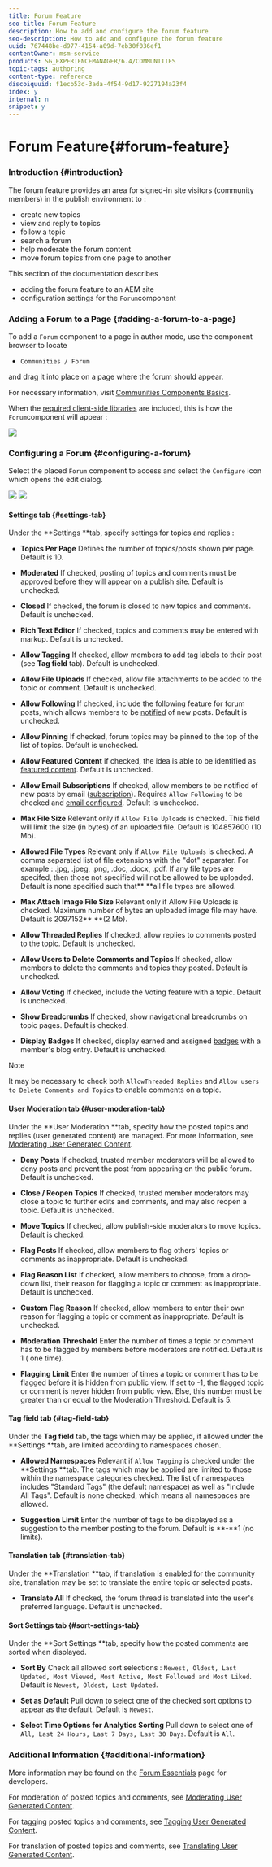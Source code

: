 ```yaml
---
title: Forum Feature
seo-title: Forum Feature
description: How to add and configure the forum feature
seo-description: How to add and configure the forum feature
uuid: 767448be-d977-4154-a09d-7eb30f036ef1
contentOwner: msm-service
products: SG_EXPERIENCEMANAGER/6.4/COMMUNITIES
topic-tags: authoring
content-type: reference
discoiquuid: f1ecb53d-3ada-4f54-9d17-9227194a23f4
index: y
internal: n
snippet: y
---
```


# Forum Feature{#forum-feature}

### Introduction {#introduction}

The forum feature provides an area for signed-in site visitors (community members) in the publish environment to :

* create new topics
* view and reply to topics
* follow a topic
* search a forum
* help moderate the forum content
* move forum topics from one page to another

This section of the documentation describes

* adding the forum feature to an AEM site
* configuration settings for the `Forum`component

### Adding a Forum to a Page {#adding-a-forum-to-a-page}

To add a `Forum` component to a page in author mode, use the component browser to locate

* `Communities / Forum`

and drag it into place on a page where the forum should appear.

For necessary information, visit [Communities Components Basics](../../communities/using/basics.md).

When the [required client-side libraries](../../communities/using/essentials-forum.md#essentials-for-client-side) are included, this is how the `Forum`component will appear :

![](assets/chlimage_1-60.png)

### Configuring a Forum {#configuring-a-forum}

Select the placed `Forum` component to access and select the `Configure` icon which opens the edit dialog.

![](assets/chlimage_1-61.png) ![](assets/chlimage_1-62.png)

#### Settings tab {#settings-tab}

Under the **Settings **tab, specify settings for topics and replies :

* **Topics Per Page** 
  Defines the number of topics/posts shown per page. Default is 10.

* **Moderated** 
  If checked, posting of topics and comments must be approved before they will appear on a publish site. Default is unchecked.

* **Closed** 
  If checked, the forum is closed to new topics and comments. Default is unchecked.

* **Rich Text Editor** 
  If checked, topics and comments may be entered with markup. Default is unchecked.

* **Allow Tagging** 
  If checked, allow members to add tag labels to their post (see **Tag field** tab). Default is unchecked.

* **Allow File Uploads** 
  If checked, allow file attachments to be added to the topic or comment. Default is unchecked.

* **Allow Following** 
  If checked, include the following feature for forum posts, which allows members to be [notified](../../communities/using/notifications.md) of new posts. Default is unchecked.

* **Allow Pinning** 
  If checked, forum topics may be pinned to the top of the list of topics. Default is unchecked.

* **Allow Featured Content** 
  if checked, the idea is able to be identified as [featured content](../../communities/using/featured.md). Default is unchecked.

* **Allow Email Subscriptions** 
  If checked, allow members to be notified of new posts by email ([subscription](../../communities/using/subscriptions.md)). Requires `Allow Following` to be checked and [email configured](../../communities/using/email.md). Default is unchecked.

* **Max File Size** 
  Relevant only if `Allow File Uploads` is checked. This field will limit the size (in bytes) of an uploaded file. Default is 104857600 (10 Mb).

* **Allowed File Types** 
  Relevant only if `Allow File Uploads` is checked. A comma separated list of file extensions with the "dot" separater. For example : .jpg, .jpeg, .png, .doc, .docx, .pdf. If any file types are specifed, then those not specified will not be allowed to be uploaded. Default is none specified such that** **all file types are allowed.

* **Max Attach Image File Size** 
  Relevant only if Allow File Uploads is checked. Maximum number of bytes an uploaded image file may have. Default is 2097152** **(2 Mb).

* **Allow Threaded Replies** 
  If checked, allow replies to comments posted to the topic. Default is unchecked.

* **Allow Users to Delete Comments and Topics** 
  If checked, allow members to delete the comments and topics they posted. Default is unchecked.

* **Allow Voting** 
  If checked, include the Voting feature with a topic. Default is unchecked.

* **Show Breadcrumbs** 
  If checked, show navigational breadcrumbs on topic pages. Default is checked.

* **Display Badges** 
  If checked, display earned and assigned [badges](../../communities/using/implementing-scoring.md) with a member's blog entry. Default is unchecked.

>[!NOTE]
>
>It may be necessary to check both `AllowThreaded Replies` and `Allow users to Delete Comments and Topics` to enable comments on a topic.

#### User Moderation tab {#user-moderation-tab}

Under the **User Moderation **tab, specify how the posted topics and replies (user generated content) are managed. For more information, see [Moderating User Generated Content](../../communities/using/moderate-ugc.md).

* **Deny Posts** 
  If checked, trusted member moderators will be allowed to deny posts and prevent the post from appearing on the public forum. Default is unchecked.

* **Close / Reopen Topics** 
  If checked, trusted member moderators may close a topic to further edits and comments, and may also reopen a topic. Default is unchecked.

* **Move Topics** 
  If checked, allow publish-side moderators to move topics. Default is checked.

* **Flag Posts** 
  If checked, allow members to flag others' topics or comments as inappropriate. Default is unchecked.

* **Flag Reason List** 
  If checked, allow members to choose, from a drop-down list, their reason for flagging a topic or comment as inappropriate. Default is unchecked.

* **Custom Flag Reason** 
  If checked, allow members to enter their own reason for flagging a topic or comment as inappropriate. Default is unchecked.

* **Moderation Threshold** 
  Enter the number of times a topic or comment has to be flagged by members before moderators are notified. Default is 1 ( one time).

* **Flagging Limit** 
  Enter the number of times a topic or comment has to be flagged before it is hidden from public view. If set to -1, the flagged topic or comment is never hidden from public view. Else, this number must be greater than or equal to the Moderation Threshold. Default is 5.

#### Tag field tab {#tag-field-tab}

Under the **Tag field** tab, the tags which may be applied, if allowed under the **Settings **tab, are limited according to namespaces chosen.

* **Allowed Namespaces** 
  Relevant if `Allow Tagging` is checked under the **Settings **tab. The tags which may be applied are limited to those within the namespace categories checked. The list of namespaces includes "Standard Tags" (the default namespace) as well as "Include All Tags". Default is none checked, which means all namespaces are allowed.

* **Suggestion Limit** 
  Enter the number of tags to be displayed as a suggestion to the member posting to the forum. Default is **-**1 (no limits).

#### Translation tab {#translation-tab}

Under the **Translation **tab, if translation is enabled for the community site, translation may be set to translate the entire topic or selected posts.

* **Translate All** 
  If checked, the forum thread is translated into the user's preferred language. Default is unchecked.

#### Sort Settings tab {#sort-settings-tab}

Under the **Sort Settings **tab, specify how the posted comments are sorted when displayed.

* **Sort By** 
  Check all allowed sort selections : `Newest, Oldest, Last Updated, Most Viewed, Most Active, Most Followed and Most Liked`. Default is `Newest, Oldest, Last Updated`.

* **Set as Default** 
  Pull down to select one of the checked sort options to appear as the default. Default is `Newest`.

* **Select Time Options for Analytics Sorting** 
  Pull down to select one of `All, Last 24 Hours, Last 7 Days, Last 30 Days`. Default is `All`.

### Additional Information {#additional-information}

More information may be found on the [Forum Essentials](../../communities/using/essentials-forum.md) page for developers.

For moderation of posted topics and comments, see [Moderating User Generated Content](../../communities/using/moderate-ugc.md).

For tagging posted topics and comments, see [Tagging User Generated Content](../../communities/using/tag-ugc.md).

For translation of posted topics and comments, see [Translating User Generated Content](../../communities/using/translate-ugc.md).
